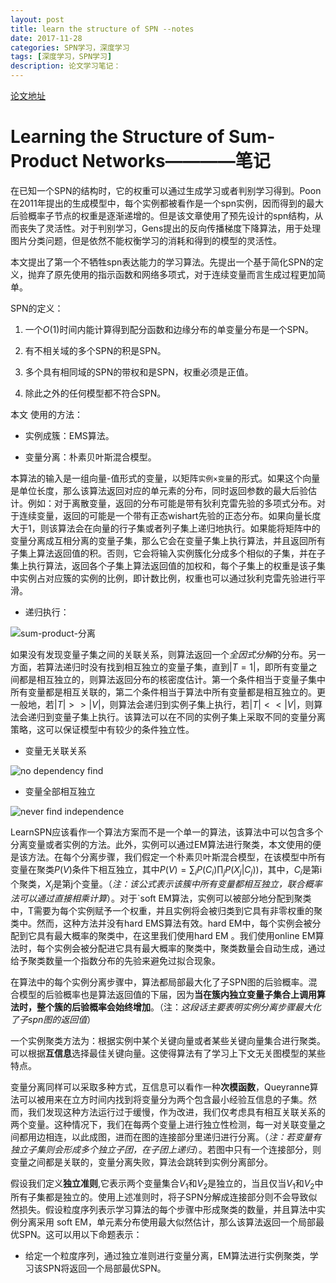 ```yaml
---
layout: post
title: learn the structure of SPN --notes
date: 2017-11-28
categories: SPN学习，深度学习
tags: [深度学习，SPN学习]
description: 论文学习笔记：
---
```


[论文地址](http://proceedings.mlr.press/v28/gens13.pdf)

# Learning the Structure of Sum-Product Networks————笔记

在已知一个SPN的结构时，它的权重可以通过生成学习或者判别学习得到。Poon在2011年提出的生成模型中，每个实例都被看作是一个spn实例，因而得到的最大后验概率子节点的权重是逐渐递增的。但是该文章使用了预先设计的spn结构，从而丧失了灵活性。对于判别学习，Gens提出的反向传播梯度下降算法，用于处理图片分类问题，但是依然不能权衡学习的消耗和得到的模型的灵活性。

本文提出了第一个不牺牲spn表达能力的学习算法。先提出一个基于简化SPN的定义，抛弃了原先使用的指示函数和网络多项式，对于连续变量而言生成过程更加简单。

SPN的定义：

1. 一个$O(1)$时间内能计算得到配分函数和边缘分布的单变量分布是一个SPN。

2. 有不相关域的多个SPN的积是SPN。

3. 多个具有相同域的SPN的带权和是SPN，权重必须是正值。

4. 除此之外的任何模型都不符合SPN。

本文 使用的方法：

- 实例成簇：EMS算法。

- 变量分离：朴素贝叶斯混合模型。

本算法的输入是一组向量-值形式的变量，以矩阵`实例×变量`的形式。如果这个向量是单位长度，那么该算法返回对应的单元素的分布，同时返回参数的最大后验估计。例如：对于离散变量，返回的分布可能是带有狄利克雷先验的多项式分布。对于连续变量，返回的可能是一个带有正态wishart先验的正态分布。如果向量长度大于1，则该算法会在向量的行子集或者列子集上递归地执行。如果能将矩阵中的变量分离成互相分离的变量子集，那么它会在变量子集上执行算法，并且返回所有子集上算法返回值的积。否则，它会将输入实例簇化分成多个相似的子集，并在子集上执行算法，返回各个子集上算法返回值的加权和，每个子集上的权重是该子集中实例占对应簇的实例的比例，即计数比例，权重也可以通过狄利克雷先验进行平滑。

- 递归执行：

![sum-product-分离](http://willis-hu.github.io/my_pic/sum-product-分离.png)

如果没有发现变量子集之间的关联关系，则算法返回一个*全因式分解*的分布。另一方面，若算法递归时没有找到相互独立的变量子集，直到$|T=1|$，即所有变量之间都是相互独立的，则算法返回分布的核密度估计。第一个条件相当于变量子集中所有变量都是相互关联的，第二个条件相当于算法中所有变量都是相互独立的。更一般地，若$|T|>>|V|$，则算法会递归到实例子集上执行，若$|T|<<|V|$，则算法会递归到变量子集上执行。该算法可以在不同的实例子集上采取不同的变量分离策略，这可以保证模型中有较少的条件独立性。

- 变量无关联关系

![no dependency find](http://willis-hu.github.io/my_pic/no-dependency.png)

- 变量全部相互独立

![never find independence](http://willis-hu.github.io/my_pic/never-independence.png)

LearnSPN应该看作一个算法方案而不是一个单一的算法，该算法中可以包含多个分离变量或者实例的方法。此外，实例可以通过EM算法进行聚类，本文使用的便是该方法。在每个分离步骤，我们假定一个朴素贝叶斯混合模型，在该模型中所有变量在聚类$P(V)$条件下相互独立，其中$P(V) = \sum _iP(C_i)\prod _jP(X_j|C_j))$，其中，$C_i$是第i个聚类，$X_j$是第j个变量。（*注：该公式表示该簇中所有变量都相互独立，联合概率法可以通过直接相乘计算*）。对于`soft EM算法，实例可以被部分地分配到聚类中，T需要为每个实例赋予一个权重，并且实例将会被归类到它具有非零权重的聚类中。然而，这种方法并没有hard EMS算法有效。hard EM中，每个实例会被分配到它具有最大概率的聚类中，在这里我们使用hard EM 。我们使用online EM算法时，每个实例会被分配进它具有最大概率的聚类中，聚类数量会自动生成，通过给予聚类数量一个指数分布的先验来避免过拟合现象。

在算法中的每个实例分离步骤中，算法都局部最大化了子SPN图的后验概率。混合模型的后验概率也是算法返回值的下届，因为**当在簇内独立变量子集合上调用算法时，整个簇的后验概率会始终增加**。（注：*这段话主要表明实例分离步骤最大化了子spn图的返回值*）

一个实例聚类方法为：根据实例中某个关键向量或者某些关键向量集合进行聚类。可以根据**互信息**选择最佳关键向量。这使得算法有了学习上下文无关图模型的某些特点。

变量分离同样可以采取多种方式，互信息可以看作一种**次模函数**，Queyranne算法可以被用来在立方时间内找到将变量分为两个包含最小经验互信息的子集。然而，我们发现这种方法运行过于缓慢，作为改进，我们仅考虑具有相互关联关系的两个变量。这种情况下，我们在每两个变量上进行独立性检测，每一对关联变量之间都用边相连，以此成图，进而在图的连接部分里递归进行分离。（*注：若变量有独立子集则会形成多个独立子团，在子团上递归*）。若图中只有一个连接部分，则变量之间都是关联的，变量分离失败，算法会跳转到实例分离部分。

假设我们定义**独立准则**,它表示两个变量集合$V_1$和$V_2$是独立的，当且仅当$V_1$和$V_2$中所有子集都是独立的。使用上述准则时，将子SPN分解成连接部分则不会导致似然损失。假设粒度序列表示学习算法的每个步骤中形成聚类的数量，并且算法中实例分离采用   soft EM，单元素分布使用最大似然估计，那么该算法返回一个局部最优SPN。这可以用以下命题表示：

- 给定一个粒度序列，通过独立准则进行变量分离，EM算法进行实例聚类，学习该SPN将返回一个局部最优SPN。